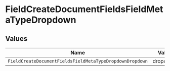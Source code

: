 # FieldCreateDocumentFieldsFieldMetaTypeDropdown


## Values

| Name                                                     | Value                                                    |
| -------------------------------------------------------- | -------------------------------------------------------- |
| `FieldCreateDocumentFieldsFieldMetaTypeDropdownDropdown` | dropdown                                                 |